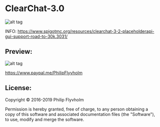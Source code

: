 # ClearChat-3.0
![alt tag](https://i.imgur.com/DlG8oZG.jpg)

INFO: https://www.spigotmc.org/resources/clearchat-3-2-placeholderapi-gui-support-road-to-30k.3031/

## Preview:
![alt tag](http://i.imgur.com/dhOfeaj.png)


https://www.paypal.me/PhilipFlyvholm

## License:
Copyright © 2016-2019 Philip Flyvholm

Permission is hereby granted, free of charge, to any person obtaining a copy of this software and associated documentation files (the "Software"), to use, modify and merge the software.
